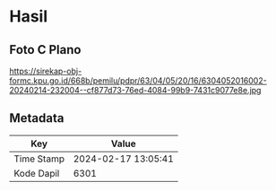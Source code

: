 # Hasil

## Foto C Plano

https://sirekap-obj-formc.kpu.go.id/668b/pemilu/pdpr/63/04/05/20/16/6304052016002-20240214-232004--cf877d73-76ed-4084-99b9-7431c9077e8e.jpg


## Metadata

| Key        | Value               |
| ---------- | ------------------- |
| Time Stamp | 2024-02-17 13:05:41 |
| Kode Dapil | 6301                |



